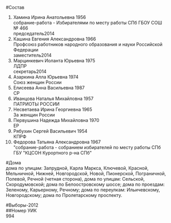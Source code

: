 #Состав  
1. Хамина Ирина Анатольевна 1956  
    собрание-работа - Избирателями по месту работы СПб ГБОУ СОШ № 466  
    председатель2014  
2. Кашина Евгения Александровна 1966  
    Профсоюз работников народного образования и науки Российской Федерации  
    заместитель2014  
3. Марцинкевич Иоланта Юрьевна 1975  
    ЛДПР  
    секретарь2014  
4. Азаркина Алла Юрьевна 1974  
    Союз женщин России  
5. Елисеева Анна Васильевна 1987  
    СР  
6. Иванцова Наталья Михайловна 1957  
    ПАТРИОТЫ РОССИИ  
7. Несветаева Ирина Георгиевна 1965  
    За женщин России  
8. Первушина Надежда Михайловна 1970  
    ЕР  
9. Рябухин Сергей Васильевич 1954  
    КПРФ  
10. Федорова Татьяна Александровна 1967  
    "собрание-работа - собранием избирателей по месту работы СПб ГБУ "КЦСОН Курортного р-на СПб"  
  
#Дома  
дома по улицам: Запрудной, Карла Маркса, Ключевой, Красной, Мельничной, Нижней, Новгородской, Новой, Пионерской, Пограничной, Полевой, Речной (четная сторона), дома по улицам: Сельской, Скородумовской; дома по Белоостровскому шоссе; дома по проездам: Зеленому, Карьерному, Речному; дома по переулкам: Ильичевскому, Новгородскому; дома по Пролетарскому проспекту.  
  
#Выборы-2012  
##Номер УИК  
994  
